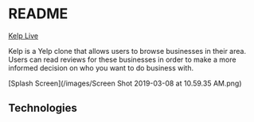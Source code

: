 # README

[Kelp Live](https://kelp-ari.herokuapp.com/#/)

Kelp is a Yelp clone that allows users to browse businesses in their area. Users can read reviews for these businesses in order to make a more informed decision on who you want to do business with.


[Splash Screen](/images/Screen Shot 2019-03-08 at 10.59.35 AM.png)


## Technologies

